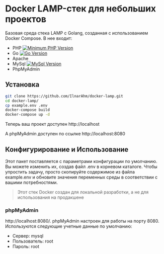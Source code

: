 # Docker LAMP-стек для небольших проектов

Базовая среда стека LAMP c Golang, созданная с использованием Docker Compose. В нее входит:

-   PHP [![Minimum PHP Version](https://img.shields.io/badge/PHP-8.2-blue)](https://php.net/)
-   Go [![Go Version](https://img.shields.io/badge/Go-v1.20.1-blue)](https://php.net/)
-   Apache
-   MySql [![MySql Version](https://img.shields.io/badge/MySql-5.7-yellow)](https://php.net/)
-   PhpMyAdmin

## Установка

```bash
git clone https://github.com/IlnarAhm/docker-lamp.git
cd docker-lamp/
cp example.env .env
docker-compose build
docker-compose up -d
```

Теперь ваш проект доступен http://localhost

А phpMyAdmin доступен по ссылке http://localhost:8080

## Конфигурирование и Использование

Этот пакет поставляется с параметрами конфигурации по умолчанию. Вы можете изменить их, создав файл .env в корневом каталоге. Чтобы упростить задачу, просто скопируйте содержимое из файла example.env и обновите значения переменных среды в соответствии с вашими потребностями.

> Этот стек Docker создан для локальной разработки, а не для использования на продакшене

### phpMyAdmin

http://localhost:8080/. phpMyAdmin настроен для работы на порту 8080. Используются следующие учетные данные по умолчанию:

-   Сервер: mysql
-   Пользователь: root
-   Пароль: root

